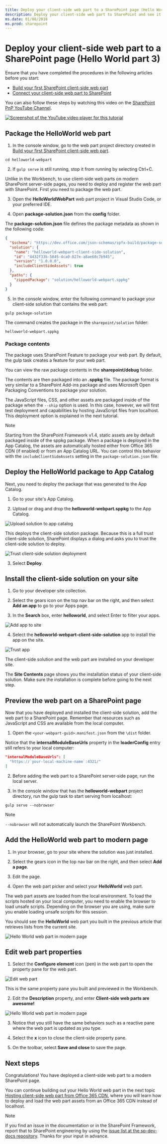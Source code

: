 ```yaml
---
title: Deploy your client-side web part to a SharePoint page (Hello World part 3)
description: Deploy your client-side web part to SharePoint and see it working on a modern SharePoint page. 
ms.date: 01/08/2018
ms.prod: sharepoint
---
```



# Deploy your client-side web part to a SharePoint page (Hello World part 3)

Ensure that you have completed the procedures in the following articles before you start:

* [Build your first SharePoint client-side web part](./build-a-hello-world-web-part.md)
* [Connect your client-side web part to SharePoint](./connect-to-sharepoint.md)

You can also follow these steps by watching this video on the [SharePoint PnP YouTube Channel](https://www.youtube.com/watch?v=BpJ01ahxbiY&index=4&list=PLR9nK3mnD-OXvSWvS2zglCzz4iplhVrKq). 

<a href="https://www.youtube.com/watch?v=BpJ01ahxbiY&index=4&list=PLR9nK3mnD-OXvSWvS2zglCzz4iplhVrKq">
<img src="../../../images/spfx-youtube-tutorial3.png" alt="Screenshot of the YouTube video player for this tutorial" />
</a>


## Package the HelloWorld web part

1. In the console window, go to the web part project directory created in [Build your first SharePoint client-side web part](./build-a-hello-world-web-part.md).

  ```
  cd helloworld-webpart
  ```

2. If `gulp serve` is still running, stop it from running by selecting Ctrl+C.

  Unlike in the Workbench, to use client-side web parts on modern SharePoint server-side pages, you need to deploy and register the web part with SharePoint. First you need to package the web part.

3. Open the **HelloWorldWebPart** web part project in Visual Studio Code, or your preferred IDE.

4. Open **package-solution.json** from the **config** folder.

  The **package-solution.json** file defines the package metadata as shown in the following code:

  ```json
  {
    "$schema": "https://dev.office.com/json-schemas/spfx-build/package-solution.schema.json",
    "solution": {
      "name": "helloworld-webpart-client-side-solution",
      "id": "4432f33b-5845-4ca0-827e-a8ae68c7b945",
      "version": "1.0.0.0",
      "includeClientSideAssets": true
    },
    "paths": {
      "zippedPackage": "solution/helloworld-webpart.sppkg"
    }
  }

  ```

5. In the console window, enter the following command to package your client-side solution that contains the web part:

  ```
  gulp package-solution
  ```

  The command creates the package in the `sharepoint/solution` folder:

  ```
  helloworld-webpart.sppkg
  ```

### Package contents

The package uses SharePoint Feature to package your web part. By default, the gulp task creates a feature for your web part.

You can view the raw package contents in the **sharepoint/debug** folder. 

The contents are then packaged into an **.sppkg** file. The package format is very similar to a SharePoint Add-ins package and uses Microsoft Open Packaging Conventions to package your solution. 

The JavaScript files, CSS, and other assets are packaged inside of the package when the `--ship` option is used. In this case, however, we will first test deployment and capabilities by hosting JavaScript files from localhost. This deployment option is explained in the next tutorial. 

> [!NOTE]
> Starting from the SharePoint Framework v1.4, static assets are by default packaged inside of the sppkg package. When a package is deployed in the App Catalog, the assets are automatically hosted either from Office 365 CDN (if enabled) or from an App Catalog URL. You can control this behavior with the `includeClientSideAssets` setting in the `package-solution.json` file.


## Deploy the HelloWorld package to App Catalog

Next, you need to deploy the package that was generated to the App Catalog.

1. Go to your site's App Catalog.

2. Upload or drag and drop the **helloworld-webpart.sppkg** to the App Catalog.

  ![Upload solution to app catalog](../../../images/upload-solution-app-catalog.png) 

  This deploys the client-side solution package. Because this is a full trust client-side solution, SharePoint displays a dialog and asks you to trust the client-side solution to deploy.

  ![Trust client-side solution deployment](../../../images/sp-app-deploy-trust.png) 
	
3. Select **Deploy**.


## Install the client-side solution on your site

1. Go to your developer site collection.

2. Select the gears icon on the top nav bar on the right, and then select **Add an app** to go to your Apps page.

3. In the **Search** box, enter **helloworld**, and select Enter to filter your apps.
	
  ![Add app to site](../../../images/install-app-your-site.png)
	
4. Select the **helloworld-webpart-client-side-solution** app to install the app on the site.
	
  ![Trust app](../../../images/app-installed-your-site.png)

  The client-side solution and the web part are installed on your developer site.

The **Site Contents** page shows you the installation status of your client-side solution. Make sure the installation is complete before going to the next step.

## Preview the web part on a SharePoint page

Now that you have deployed and installed the client-side solution, add the web part to a SharePoint page. Remember that resources such as JavaScript and CSS are available from the local computer.

1. Open the `<your-webpart-guid>.manifest.json` from the `\dist` folder.
	
  Notice that the **internalModuleBaseUrls** property in the **loaderConfig** entry still refers to your local computer:

  ```json
  "internalModuleBaseUrls": [
    "https://`your-local-machine-name`:4321/"
  ]
  ```

2. Before adding the web part to a SharePoint server-side page, run the local server.
	
3. In the console window that has the **helloworld-webpart** project directory, run the gulp task to start serving from localhost:
    
  ```
  gulp serve --nobrowser
  ```

  > [!NOTE]
  > `--nobrowser` will not automatically launch the SharePoint Workbench.

## Add the HelloWorld web part to modern page

1. In your browser, go to your site where the solution was just installed.
	
2. Select the gears icon in the top nav bar on the right, and then select **Add a page**.
	
3. Edit the page. 

4. Open the web part picker and select your **HelloWorld** web part.
		
The web part assets are loaded from the local environment. To load the scripts hosted on your local computer, you need to enable the browser to load unsafe scripts. Depending on the browser you are using, make sure you enable loading unsafe scripts for this session.
	
You should see the **HelloWorld** web part you built in the previous article that retrieves lists from the current site. 

![Hello World web part in modern page](../../../images/sp-wp-modern-page.png)

## Edit web part properties

1. Select the **Configure element** icon (pen) in the web part to open the property pane for the web part.

  ![Edit web part](../../../images/edit-webpart-modern-page.png)

  This is the same property pane you built and previewed in the Workbench.
	
2. Edit the **Description** property, and enter **Client-side web parts are awesome!**
	
  ![Hello World web part in modern page](../../../images/sp-wp-modern-page-pp.png)

3. Notice that you still have the same behaviors such as a reactive pane where the web part is updated as you type.
	
4. Select the **x** icon to close the client-side property pane.
		
5. On the toolbar, select **Save and close** to save the page.

## Next steps

Congratulations! You have deployed a client-side web part to a modern SharePoint page. 

You can continue building out your Hello World web part in the next topic [Hosting client-side web part from Office 365 CDN](./hosting-webpart-from-office-365-cdn.md), where you will learn how to deploy and load the web part assets from an Office 365 CDN instead of localhost.

> [!NOTE]
> If you find an issue in the documentation or in the SharePoint Framework, report that to SharePoint engineering by using the [issue list at the sp-dev-docs repository](https://github.com/SharePoint/sp-dev-docs/issues). Thanks for your input in advance.